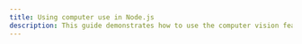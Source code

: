 ```yaml
---
title: Using computer use in Node.js
description: This guide demonstrates how to use the computer vision feature with a headless browser in a Node.js environment.
---
```


